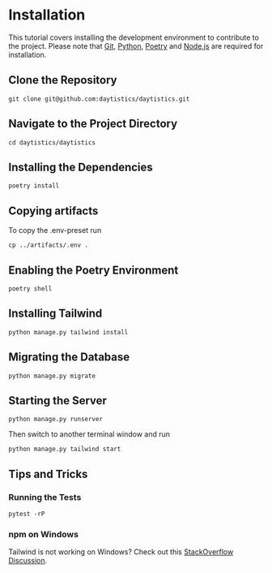 # Installation

This tutorial covers installing the development environment to contribute to the project. Please note that [Git](https://git-scm.com/), [Python](https://www.python.org/downloads/), [Poetry](https://python-poetry.org/docs/#installation) and [Node.js](https://nodejs.org/en/download/package-manager) are required for installation.

## Clone the Repository

```
git clone git@github.com:daytistics/daytistics.git
```

## Navigate to the Project Directory

```
cd daytistics/daytistics
```

## Installing the Dependencies

```
poetry install
```

## Copying artifacts

To copy the .env-preset run

```
cp ../artifacts/.env .
```

## Enabling the Poetry Environment

```
poetry shell
```

## Installing Tailwind

```
python manage.py tailwind install
```

## Migrating the Database

```
python manage.py migrate
```

## Starting the Server

```
python manage.py runserver
```

Then switch to another terminal window and run

```
python manage.py tailwind start
```

## Tips and Tricks

### Running the Tests

```
pytest -rP
```

### npm on Windows

Tailwind is not working on Windows? Check out this [StackOverflow Discussion](https://stackoverflow.com/questions/72033027/i-am-making-a-website-using-django-and-tailwind-css-but-in-cpanel-i-am-getting).
